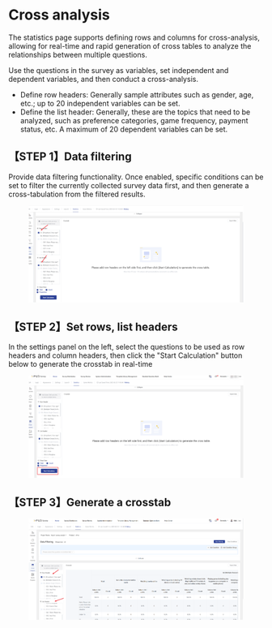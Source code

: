 # Cross analysis

The statistics page supports defining rows and columns for cross-analysis, allowing for real-time and rapid generation of cross tables to analyze the relationships between multiple questions.

Use the questions in the survey as variables, set independent and dependent variables, and then conduct a cross-analysis.

* Define row headers: Generally sample attributes such as gender, age, etc.; up to 20 independent variables can be set.
* Define the list header: Generally, these are the topics that need to be analyzed, such as preference categories, game frequency, payment status, etc. A maximum of 20 dependent variables can be set.

## 【STEP 1】Data filtering

Provide data filtering functionality. Once enabled, specific conditions can be set to filter the currently collected survey data first, and then generate a cross-tabulation from the filtered results.

<figure><img src="../../../.gitbook/assets/image (21) (1) (1).png" alt=""><figcaption></figcaption></figure>

## 【STEP 2】Set rows, list headers

In the settings panel on the left, select the questions to be used as row headers and column headers, then click the "Start Calculation" button below to generate the crosstab in real-time

<figure><img src="../../../.gitbook/assets/image (22) (1) (1).png" alt=""><figcaption></figcaption></figure>

## 【STEP 3】Generate a crosstab

<figure><img src="../../../.gitbook/assets/image (19) (1) (1).png" alt=""><figcaption></figcaption></figure>
